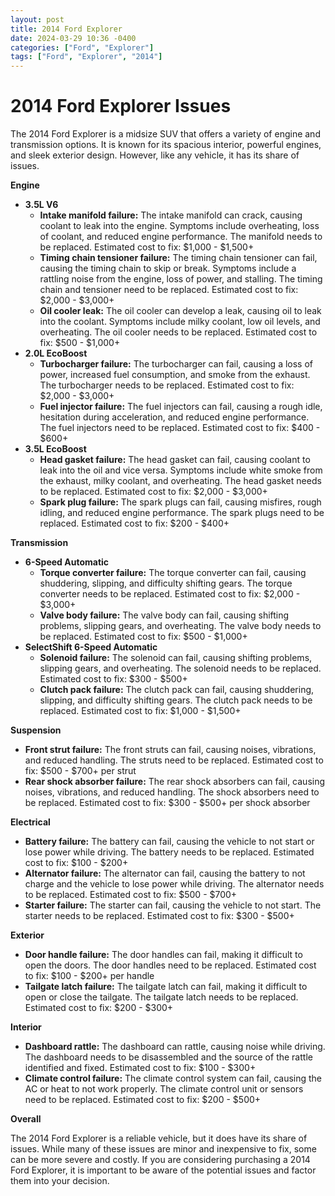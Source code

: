 ```yaml
---
layout: post
title: 2014 Ford Explorer
date: 2024-03-29 10:36 -0400
categories: ["Ford", "Explorer"]
tags: ["Ford", "Explorer", "2014"]
---
```

# 2014 Ford Explorer Issues

The 2014 Ford Explorer is a midsize SUV that offers a variety of engine and transmission options. It is known for its spacious interior, powerful engines, and sleek exterior design. However, like any vehicle, it has its share of issues.

**Engine**

* **3.5L V6**
    * **Intake manifold failure:** The intake manifold can crack, causing coolant to leak into the engine. Symptoms include overheating, loss of coolant, and reduced engine performance. The manifold needs to be replaced. Estimated cost to fix: $1,000 - $1,500+
    * **Timing chain tensioner failure:** The timing chain tensioner can fail, causing the timing chain to skip or break. Symptoms include a rattling noise from the engine, loss of power, and stalling. The timing chain and tensioner need to be replaced. Estimated cost to fix: $2,000 - $3,000+
    * **Oil cooler leak:** The oil cooler can develop a leak, causing oil to leak into the coolant. Symptoms include milky coolant, low oil levels, and overheating. The oil cooler needs to be replaced. Estimated cost to fix: $500 - $1,000+
* **2.0L EcoBoost**
    * **Turbocharger failure:** The turbocharger can fail, causing a loss of power, increased fuel consumption, and smoke from the exhaust. The turbocharger needs to be replaced. Estimated cost to fix: $2,000 - $3,000+
    * **Fuel injector failure:** The fuel injectors can fail, causing a rough idle, hesitation during acceleration, and reduced engine performance. The fuel injectors need to be replaced. Estimated cost to fix: $400 - $600+
* **3.5L EcoBoost**
    * **Head gasket failure:** The head gasket can fail, causing coolant to leak into the oil and vice versa. Symptoms include white smoke from the exhaust, milky coolant, and overheating. The head gasket needs to be replaced. Estimated cost to fix: $2,000 - $3,000+
    * **Spark plug failure:** The spark plugs can fail, causing misfires, rough idling, and reduced engine performance. The spark plugs need to be replaced. Estimated cost to fix: $200 - $400+

**Transmission**

* **6-Speed Automatic**
    * **Torque converter failure:** The torque converter can fail, causing shuddering, slipping, and difficulty shifting gears. The torque converter needs to be replaced. Estimated cost to fix: $2,000 - $3,000+
    * **Valve body failure:** The valve body can fail, causing shifting problems, slipping gears, and overheating. The valve body needs to be replaced. Estimated cost to fix: $500 - $1,000+
* **SelectShift 6-Speed Automatic**
    * **Solenoid failure:** The solenoid can fail, causing shifting problems, slipping gears, and overheating. The solenoid needs to be replaced. Estimated cost to fix: $300 - $500+
    * **Clutch pack failure:** The clutch pack can fail, causing shuddering, slipping, and difficulty shifting gears. The clutch pack needs to be replaced. Estimated cost to fix: $1,000 - $1,500+

**Suspension**

* **Front strut failure:** The front struts can fail, causing noises, vibrations, and reduced handling. The struts need to be replaced. Estimated cost to fix: $500 - $700+ per strut
* **Rear shock absorber failure:** The rear shock absorbers can fail, causing noises, vibrations, and reduced handling. The shock absorbers need to be replaced. Estimated cost to fix: $300 - $500+ per shock absorber

**Electrical**

* **Battery failure:** The battery can fail, causing the vehicle to not start or lose power while driving. The battery needs to be replaced. Estimated cost to fix: $100 - $200+
* **Alternator failure:** The alternator can fail, causing the battery to not charge and the vehicle to lose power while driving. The alternator needs to be replaced. Estimated cost to fix: $500 - $700+
* **Starter failure:** The starter can fail, causing the vehicle to not start. The starter needs to be replaced. Estimated cost to fix: $300 - $500+

**Exterior**

* **Door handle failure:** The door handles can fail, making it difficult to open the doors. The door handles need to be replaced. Estimated cost to fix: $100 - $200+ per handle
* **Tailgate latch failure:** The tailgate latch can fail, making it difficult to open or close the tailgate. The tailgate latch needs to be replaced. Estimated cost to fix: $200 - $300+

**Interior**

* **Dashboard rattle:** The dashboard can rattle, causing noise while driving. The dashboard needs to be disassembled and the source of the rattle identified and fixed. Estimated cost to fix: $100 - $300+
* **Climate control failure:** The climate control system can fail, causing the AC or heat to not work properly. The climate control unit or sensors need to be replaced. Estimated cost to fix: $200 - $500+

**Overall**

The 2014 Ford Explorer is a reliable vehicle, but it does have its share of issues. While many of these issues are minor and inexpensive to fix, some can be more severe and costly. If you are considering purchasing a 2014 Ford Explorer, it is important to be aware of the potential issues and factor them into your decision.
